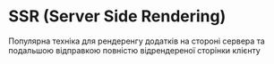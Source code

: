 # SSR (Server Side Rendering)

Популярна техніка для рендеренгу додатків на стороні сервера та подальшою відправкою повністю відрендереної сторінки клієнту

